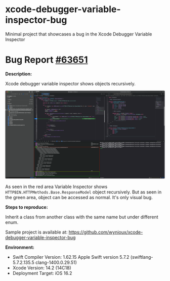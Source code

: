 # xcode-debugger-variable-inspector-bug
Minimal project that showcases a bug in the Xcode Debugger Variable Inspector

# Bug Report [#63651](https://github.com/apple/swift/issues/63651)

**Description:**

Xcode debugger variable inspector shows objects recursively.

![Bug Screenshot](/Resources/Screenshot.png?raw=true "Bug Screenshot")

As seen in the red area Variable Inspector shows `HTTPBIN.HTTPMethods.Base.ResponseModel` object recursively. But as seen in the green area, object can be accessed as normal. It's only visual bug.

**Steps to reproduce:**

Inherit a class from another class with the same name but under different enum.

Sample project is available at: https://github.com/wynioux/xcode-debugger-variable-inspector-bug

**Environment:**
- Swift Compiler Version: 1.62.15 Apple Swift version 5.7.2 (swiftlang-5.7.2.135.5 clang-1400.0.29.51)
- Xcode Version: 14.2 (14C18)
- Deployment Target: iOS 16.2
